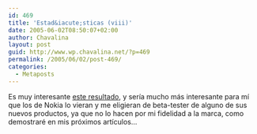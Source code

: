 ```yaml
---
id: 469
title: 'Estad&iacute;sticas (viii)'
date: 2005-06-02T08:50:07+02:00
author: Chavalina
layout: post
guid: http://www.wp.chavalina.net/?p=469
permalink: /2005/06/02/post-469/
categories:
  - Metaposts
---
```

Es muy interesante <a href="http://www.google.es/search?hl=es&#038;q=nokia+6230&#038;meta=" target="_blank">este resultado</a>, y ser&iacute;a mucho más interesante para m&iacute; que los de Nokia lo vieran y me eligieran de beta-tester de alguno de sus nuevos productos, ya que no lo hacen por mi fidelidad a la marca, como demostraré en mis pr&oacute;ximos art&iacute;culos…